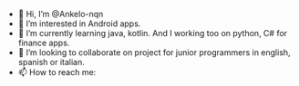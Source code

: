 - 👋 Hi, I’m @Ankelo-nqn
- 👀 I’m interested in Android apps.
- 🌱 I’m currently learning java, kotlin. And I working too on python, C# for finance apps.
- 💞️ I’m looking to collaborate on project for junior programmers in english, spanish or italian.
- 📫 How to reach me: 

<!---
Ankelo-nqn/Ankelo-nqn is a ✨ special ✨ repository because its `README.md` (this file) appears on your GitHub profile.
You can click the Preview link to take a look at your changes.
--->

